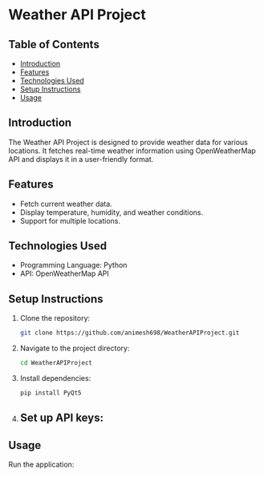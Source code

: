 # Weather API Project

## Table of Contents
- [Introduction](#introduction)
- [Features](#features)
- [Technologies Used](#technologies-used)
- [Setup Instructions](#setup-instructions)
- [Usage](#usage)


## Introduction
The Weather API Project is designed to provide weather data for various locations. It fetches real-time weather information using OpenWeatherMap API and displays it in a user-friendly format. 

## Features
- Fetch current weather data.
- Display temperature, humidity, and weather conditions.
- Support for multiple locations.

## Technologies Used
- Programming Language: Python
- API: OpenWeatherMap API

## Setup Instructions
1. Clone the repository:
    ```bash
    git clone https://github.com/animesh698/WeatherAPIProject.git
    ```
2. Navigate to the project directory:
    ```bash
    cd WeatherAPIProject
    ```
3. Install dependencies:
    ```bash
    pip install PyQt5
    ```
4. Set up API keys:
    - 

## Usage
Run the application:

